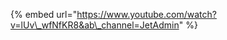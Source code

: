 [comment]: # ($page_title=Team & Users Permissions)

{% embed url="https://www.youtube.com/watch?v=lUv\_wfNfKR8&ab\_channel=JetAdmin" %}



